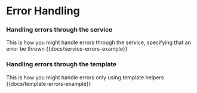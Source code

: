 # Error Handling


### Handling errors through the service
This is how you might handle errors through the service, specifying that an error be thrown
{{docs/service-errors-example}}

### Handling errors through the template
This is how you might handle errors only using template helpers
{{docs/template-errors-example}}
